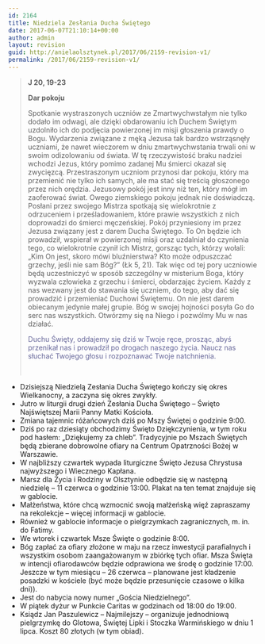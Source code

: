 ```yaml
---
id: 2164
title: Niedziela Zesłania Ducha Świętego
date: 2017-06-07T21:10:14+00:00
author: admin
layout: revision
guid: http://anielaolsztynek.pl/2017/06/2159-revision-v1/
permalink: /2017/06/2159-revision-v1/
---
```

> **J 20, 19-23**
> 
> **Dar pokoju**
> 
> Spotkanie wystraszonych uczniów ze Zmartwychwstałym nie tylko dodało im odwagi, ale dzięki obdarowaniu ich Duchem Świętym uzdolniło ich do podjęcia powierzonej im misji głoszenia prawdy o Bogu. Wydarzenia związane z męką Jezusa tak bardzo wstrząsnęły uczniami, że nawet wieczorem w dniu zmartwychwstania trwali oni w swoim odizolowaniu od świata. W tę rzeczywistość braku nadziei wchodzi Jezus, który pomimo zadanej Mu śmierci okazał się zwycięzcą. Przestraszonym uczniom przynosi dar pokoju, który ma przemienić nie tylko ich samych, ale ma stać się treścią głoszonego przez nich orędzia. Jezusowy pokój jest inny niż ten, który mógł im zaoferować świat. Owego ziemskiego pokoju jednak nie doświadczą. Posłani przez swojego Mistrza spotkają się wielokrotnie z odrzuceniem i prześladowaniem, które prawie wszystkich z nich doprowadzi do śmierci męczeńskiej. Pokój przyniesiony im przez Jezusa związany jest z darem Ducha Świętego. To On będzie ich prowadził, wspierał w powierzonej misji oraz uzdalniał do czynienia tego, co wielokrotnie czynił ich Mistrz, gorsząc tych, którzy wołali: &#8222;Kim On jest, skoro mówi bluźnierstwa? Kto może odpuszczać grzechy, jeśli nie sam Bóg?&#8221; (Łk 5, 21). Tak więc od tej pory uczniowie będą uczestniczyć w sposób szczególny w misterium Boga, który wyzwala człowieka z grzechu i śmierci, obdarzając życiem. Każdy z nas wezwany jest do stawania się uczniem, do tego, aby dać się prowadzić i przemieniać Duchowi Świętemu. On nie jest darem obiecanym jedynie małej grupie. Bóg w swojej hojności posyła Go do serc nas wszystkich. Otwórzmy się na Niego i pozwólmy Mu w nas działać.
> 
> <span style="color: #666699;">Duchu Święty, oddajemy się dziś w Twoje ręce, prosząc, abyś przenikał nas i prowadził po drogach naszego życia. Naucz nas słuchać Twojego głosu i rozpoznawać Twoje natchnienia.</span>
> 
> &nbsp;

  * Dzisiejszą Niedzielą Zesłania Ducha Świętego kończy się okres Wielkanocny, a zaczyna się okres zwykły.
  * Jutro w liturgii drugi dzień Zesłania Ducha Świętego – Święto Najświętszej Marii Panny Matki Kościoła.
  * Zmiana tajemnic różańcowych dziś po Mszy Świętej o godzinie 9:00.
  * Dziś po raz dziesiąty obchodzimy Święto Dziękczynienia, w tym roku pod hasłem: „Dziękujemy za chleb”. Tradycyjnie po Mszach Świętych będą zbierane dobrowolne ofiary na Centrum Opatrzności Bożej w Warszawie.
  * W najbliższy czwartek wypada liturgiczne Święto Jezusa Chrystusa najwyższego i Wiecznego Kapłana.
  * Marsz dla Życia i Rodziny w Olsztynie odbędzie się w następną niedzielę &#8211; 11 czerwca o godzinie 13:00. Plakat na ten temat znajduje się w gablocie.
  * Małżeństwa, które chcą wzmocnić swoją małżeńską więź zapraszamy na rekolekcje &#8211; więcej informacji w gablocie.
  * Również w gablocie informacje o pielgrzymkach zagranicznych, m. in. do Fatimy.
  * We wtorek i czwartek Msze Święte o godzinie 8:00.
  * Bóg zapłać za ofiary złożone w maju na rzecz inwestycji parafialnych i wszystkim osobom zaangażowanym w zbiórkę tych ofiar. Msza Święta w intencji ofiarodawców będzie odprawiona we środę o godzinie 17:00. Jeszcze w tym miesiącu &#8211; 26 czerwca &#8211; planowane jest kładzenie posadzki w kościele (być może będzie przesunięcie czasowe o kilka dni)).
  * Jest do nabycia nowy numer „Gościa Niedzielnego”.
  * W piątek dyżur w Punkcie Caritas w godzinach od 18:00 do 19:00.
  * Ksiądz Jan Paszulewicz &#8211; Najmilejszy &#8211; organizuje jednodniową pielgrzymkę do Glotowa, Świętej Lipki i Stoczka Warmińskiego w dniu 1 lipca. Koszt 80 złotych (w tym obiad).